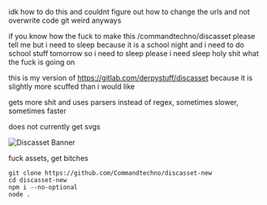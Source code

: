 idk how to do this and couldnt figure out how to change the urls and not overwrite code git weird anyways

if you know how the fuck to make this /commandtechno/discasset please tell me but i need to sleep because it is a school night and i need to do school stuff tomorrow so i need to sleep please i need sleep holy shit what the fuck is going on

this is my version of https://gitlab.com/derpystuff/discasset because it is slightly more scuffed than i would like

gets more shit and uses parsers instead of regex, sometimes slower, sometimes faster

does not currently get svgs

![Discasset Banner](https://cdn.discordapp.com/attachments/415951527258095616/815901327681912882/discasset.banner.png)

fuck assets, get bitches

```
git clone https://github.com/Commandtechno/discasset-new
cd discasset-new
npm i --no-optional
node .
```